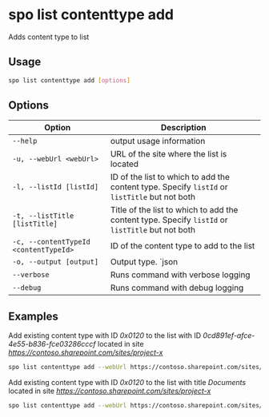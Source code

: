 # spo list contenttype add

Adds content type to list

## Usage

```sh
spo list contenttype add [options]
```

## Options

Option|Description
------|-----------
`--help`|output usage information
`-u, --webUrl <webUrl>`|URL of the site where the list is located
`-l, --listId [listId]`|ID of the list to which to add the content type. Specify `listId` or `listTitle` but not both
`-t, --listTitle [listTitle]`|Title of the list to which to add the content type. Specify `listId` or `listTitle` but not both
`-c, --contentTypeId <contentTypeId>`|ID of the content type to add to the list
`-o, --output [output]`|Output type. `json|text`. Default `text`
`--verbose`|Runs command with verbose logging
`--debug`|Runs command with debug logging

## Examples

Add existing content type with ID _0x0120_ to the list with ID _0cd891ef-afce-4e55-b836-fce03286cccf_ located in site _https://contoso.sharepoint.com/sites/project-x_

```sh
spo list contenttype add --webUrl https://contoso.sharepoint.com/sites/project-x --listId 0cd891ef-afce-4e55-b836-fce03286cccf --contentTypeId 0x0120
```

Add existing content type with ID _0x0120_ to the list with title _Documents_ located in site _https://contoso.sharepoint.com/sites/project-x_

```sh
spo list contenttype add --webUrl https://contoso.sharepoint.com/sites/project-x --listTitle Documents --contentTypeId 0x0120
```